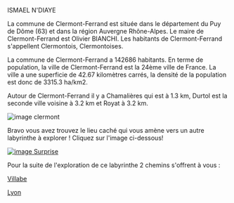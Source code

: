 ISMAEL N'DIAYE

La commune de Clermont-Ferrand est située dans le département du Puy de Dôme (63) et dans la région Auvergne Rhône-Alpes.
Le maire de Clermont-Ferrand est Olivier BIANCHI. Les habitants de Clermont-Ferrand s'appellent Clermontois, Clermontoises.

La commune de Clermont-Ferrand a 142686 habitants. En terme de population, la ville de Clermont-Ferrand est la 24ème ville de France.
La ville a une superficie de 42.67 kilomètres carrés, la densité de la population est donc de 3315.3 ha/km2.

Autour de Clermont-Ferrand il y a Chamalières qui est à 1.3 km, Durtol est la seconde ville voisine à 3.2 km et Royat à 3.2 km.


![image clermont](https://a2f6z9k6.rocketcdn.me/wp-content/uploads/2019/09/Clermont_Ferrand_Crédit_Adeline_Girard_ClermontAuvergneMétropole-e1498574754402-1024x680.jpg) 

Bravo vous avez trouvez le lieu caché qui vous amène vers un autre labyrinthe à explorer ! Cliquez sur l'image ci-dessous!

[![image Surprise](https://images.subsplash.com/image.jpg?id=ecfdbfc0-0773-44aa-b05f-b605f9e274c0&w=1920&h=692)](https://github.com/ccousin26/Labyrinthe_TP2/blob/main/jeu-heros-paris/index.md)




Pour la suite de l'exploration de ce labyrinthe 2 chemins s'offrent à vous :

[Villabe](https://github.com/indiaye18/TP2_Lab/blob/main/jeu-heros-Labyrinthe-Tour-Monde/Villabe.md)


[Lyon](https://github.com/indiaye18/TP2_Lab/blob/main/jeu-heros-Labyrinthe-Tour-Monde/Lyon.md)
